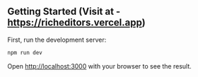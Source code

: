 ## Getting Started (Visit at - https://richeditors.vercel.app)

First, run the development server:

```bash
npm run dev
```
Open [http://localhost:3000](http://localhost:3000) with your browser to see the result.
